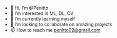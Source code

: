 - 👋 Hi, I’m @Penitto
- 👀 I’m interested in ML, DL, CV
- 🌱 I’m currently learning myself
- 💞️ I’m looking to collaborate on amazing projects
- 📫 How to reach me penitto02@gmail.com

<!---
Penitto/Penitto is a ✨ special ✨ repository because its `README.md` (this file) appears on your GitHub profile.
You can click the Preview link to take a look at your changes.
--->
